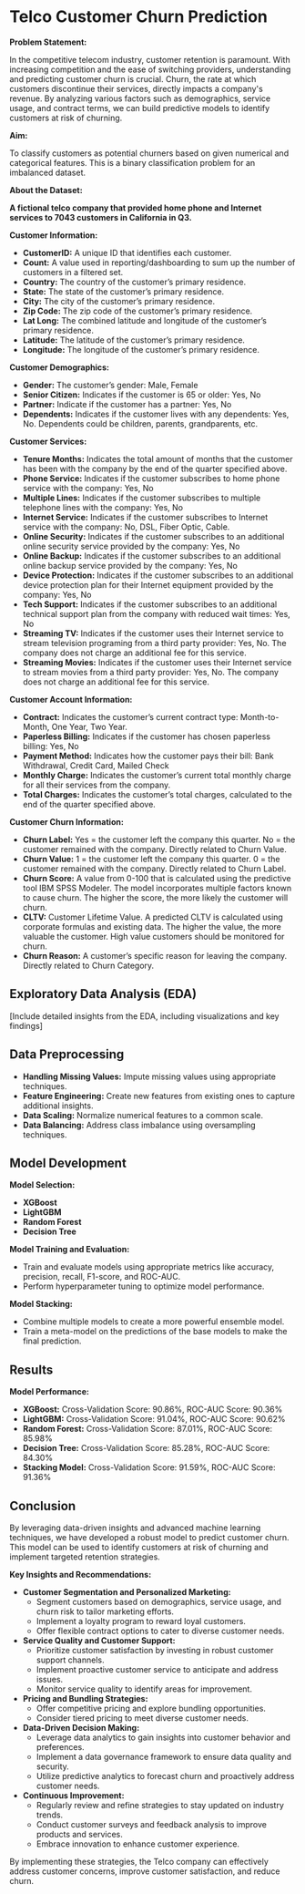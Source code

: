 # Telco Customer Churn Prediction

**Problem Statement:**

In the competitive telecom industry, customer retention is paramount. With increasing competition and the ease of switching providers, understanding and predicting customer churn is crucial. Churn, the rate at which customers discontinue their services, directly impacts a company's revenue. By analyzing various factors such as demographics, service usage, and contract terms, we can build predictive models to identify customers at risk of churning.

**Aim:**

To classify customers as potential churners based on given numerical and categorical features. This is a binary classification problem for an imbalanced dataset.

**About the Dataset:**

**A fictional telco company that provided home phone and Internet services to 7043 customers in California in Q3.**

**Customer Information:**

* **CustomerID:** A unique ID that identifies each customer.
* **Count:** A value used in reporting/dashboarding to sum up the number of customers in a filtered set.
* **Country:** The country of the customer’s primary residence.
* **State:** The state of the customer’s primary residence.
* **City:** The city of the customer’s primary residence.
* **Zip Code:** The zip code of the customer’s primary residence.
* **Lat Long:** The combined latitude and longitude of the customer’s primary residence.
* **Latitude:** The latitude of the customer’s primary residence.
* **Longitude:** The longitude of the customer’s primary residence.

**Customer Demographics:**

* **Gender:** The customer’s gender: Male, Female
* **Senior Citizen:** Indicates if the customer is 65 or older: Yes, No
* **Partner:** Indicate if the customer has a partner: Yes, No
* **Dependents:** Indicates if the customer lives with any dependents: Yes, No. Dependents could be children, parents, grandparents, etc.

**Customer Services:**

* **Tenure Months:** Indicates the total amount of months that the customer has been with the company by the end of the quarter specified above.
* **Phone Service:** Indicates if the customer subscribes to home phone service with the company: Yes, No
* **Multiple Lines:** Indicates if the customer subscribes to multiple telephone lines with the company: Yes, No
* **Internet Service:** Indicates if the customer subscribes to Internet service with the company: No, DSL, Fiber Optic, Cable.
* **Online Security:** Indicates if the customer subscribes to an additional online security service provided by the company: Yes, No
* **Online Backup:** Indicates if the customer subscribes to an additional online backup service provided by the company: Yes, No
* **Device Protection:** Indicates if the customer subscribes to an additional device protection plan for their Internet equipment provided by the company: Yes, No
* **Tech Support:** Indicates if the customer subscribes to an additional technical support plan from the company with reduced wait times: Yes, No
* **Streaming TV:** Indicates if the customer uses their Internet service to stream television programing from a third party provider: Yes, No. The company does not charge an additional fee for this service.
* **Streaming Movies:** Indicates if the customer uses their Internet service to stream movies from a third party provider: Yes, No. The company does not charge an additional fee for this service.

**Customer Account Information:**

* **Contract:** Indicates the customer’s current contract type: Month-to-Month, One Year, Two Year.
* **Paperless Billing:** Indicates if the customer has chosen paperless billing: Yes, No
* **Payment Method:** Indicates how the customer pays their bill: Bank Withdrawal, Credit Card, Mailed Check
* **Monthly Charge:** Indicates the customer’s current total monthly charge for all their services from the company.
* **Total Charges:** Indicates the customer’s total charges, calculated to the end of the quarter specified above.

**Customer Churn Information:**

* **Churn Label:** Yes = the customer left the company this quarter. No = the customer remained with the company. Directly related to Churn Value.
* **Churn Value:** 1 = the customer left the company this quarter. 0 = the customer remained with the company. Directly related to Churn Label.
* **Churn Score:** A value from 0-100 that is calculated using the predictive tool IBM SPSS Modeler. The model incorporates multiple factors known to cause churn. The higher the score, the more likely the customer will churn.
* **CLTV:** Customer Lifetime Value. A predicted CLTV is calculated using corporate formulas and existing data. The higher the value, the more valuable the customer. High value customers should be monitored for churn.
* **Churn Reason:** A customer’s specific reason for leaving the company. Directly related to Churn Category.

## **Exploratory Data Analysis (EDA)**

[Include detailed insights from the EDA, including visualizations and key findings]

## **Data Preprocessing**

* **Handling Missing Values:** Impute missing values using appropriate techniques.
* **Feature Engineering:** Create new features from existing ones to capture additional insights.
* **Data Scaling:** Normalize numerical features to a common scale.
* **Data Balancing:** Address class imbalance using oversampling techniques.

## **Model Development**

**Model Selection:**

* **XGBoost**
* **LightGBM**
* **Random Forest**
* **Decision Tree**

**Model Training and Evaluation:**

* Train and evaluate models using appropriate metrics like accuracy, precision, recall, F1-score, and ROC-AUC.
* Perform hyperparameter tuning to optimize model performance.

**Model Stacking:**

* Combine multiple models to create a more powerful ensemble model.
* Train a meta-model on the predictions of the base models to make the final prediction.

## **Results**

**Model Performance:**

* **XGBoost:** Cross-Validation Score: 90.86%, ROC-AUC Score: 90.36%
* **LightGBM:** Cross-Validation Score: 91.04%, ROC-AUC Score: 90.62%
* **Random Forest:** Cross-Validation Score: 87.01%, ROC-AUC Score: 85.98%
* **Decision Tree:** Cross-Validation Score: 85.28%, ROC-AUC Score: 84.30%
* **Stacking Model:** Cross-Validation Score: 91.59%, ROC-AUC Score: 91.36%

## **Conclusion**

By leveraging data-driven insights and advanced machine learning techniques, we have developed a robust model to predict customer churn. This model can be used to identify customers at risk of churning and implement targeted retention strategies.

**Key Insights and Recommendations:**

* **Customer Segmentation and Personalized Marketing:**
  * Segment customers based on demographics, service usage, and churn risk to tailor marketing efforts.
  * Implement a loyalty program to reward loyal customers.
  * Offer flexible contract options to cater to diverse customer needs.
* **Service Quality and Customer Support:**
  * Prioritize customer satisfaction by investing in robust customer support channels.
  * Implement proactive customer service to anticipate and address issues.
  * Monitor service quality to identify areas for improvement.
* **Pricing and Bundling Strategies:**
  * Offer competitive pricing and explore bundling opportunities.
  * Consider tiered pricing to meet diverse customer needs.
* **Data-Driven Decision Making:**
  * Leverage data analytics to gain insights into customer behavior and preferences.
  * Implement a data governance framework to ensure data quality and security.
  * Utilize predictive analytics to forecast churn and proactively address customer needs.
* **Continuous Improvement:**
  * Regularly review and refine strategies to stay updated on industry trends.
  * Conduct customer surveys and feedback analysis to improve products and services.
  * Embrace innovation to enhance customer experience.

By implementing these strategies, the Telco company can effectively address customer concerns, improve customer satisfaction, and reduce churn.
